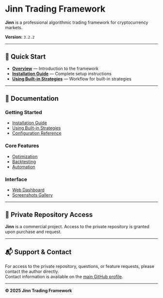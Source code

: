 # Jinn Trading Framework

**Jinn** is a professional algorithmic trading framework for cryptocurrency markets.

**Version:** `3.2.2`

---

## 🚀 Quick Start

- **[Overview](docs/overview.md)** — Introduction to the framework
- **[Installation Guide](docs/installation.md)** — Complete setup instructions
- **[Using Built-in Strategies](docs/workflow.md)** — Workflow for built-in strategies

---

## 📖 Documentation

### Getting Started

- [Installation Guide](docs/installation.md)
- [Using Built-in Strategies](docs/workflow.md)
- [Configuration Reference](docs/configuration.md)

### Core Features

- [Optimization](docs/workflow.md#optimization)
- [Backtesting](docs/workflow.md#backtesting)
- [Automation](docs/workflow.md#automation)

### Interface

- [Web Dashboard](docs/overview.md#web-interface)
- [Screenshots Gallery](docs/screenshots.md)

---

## 💼 Private Repository Access

**Jinn** is a commercial project. Access to the private repository is granted upon purchase and request.

---

## 📬 Support & Contact

For access to the private repository, questions, or feature requests, please contact the author directly.  
Contact information is available on the [main GitHub profile](https://github.com/albert-alanreys).

---

**© 2025 Jinn Trading Framework**
